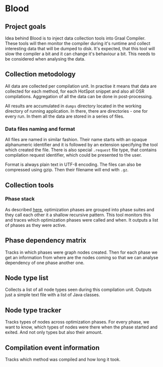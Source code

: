 # Blood

## Project goals

Idea behind Blood is to inject data collection tools into Graal Compiler. These tools will then monitor the compiler during it's runtime and collect interesting data that will be dumped to disk. It's expected, that this tool will slow the compiler a bit and it can change it's behaviour a bit. This needs to be considered when analysing the data.

## Collection metodology

All data are collected per compilation unit. In practise it means that data are collected for each method, for each HotSpot snippet and also all OSR compilations. Aggregation of all the data can be done in post-processing.

All results are accumulated in `dumps` directory located in the working directory of running application. In there, there are directories - one for every run. In them all the data are stored in a series of files.

### Data files naming and format

All files are named in similar fashion. Their name starts with an opaque alphanumeric identifier and it is followed by an extension specifying the tool which created the file. There is also special `.request` file type, that contains compilation request identifier, which could be presented to the user.

Format is always plain text in UTF-8 encoding. The files can also be compressed using gzip. Then their filename will end with `.gz`.

## Collection tools

### Phase stack

As described [here](graal_internals.md), optimization phases are grouped into phase suites and they call each other it a shallow recursive pattern. This tool monitors this and traces which optimization phases were called and when. It outputs a list of phases as they were active.

## Phase dependency matrix

Tracks in which phases were graph nodes created. Then for each phase we get an information from where are the nodes coming so that we can analyse dependency of one phase another one.

## Node type list

Collects a list of all node types seen during this compilation unit. Outputs just a simple text file with a list of Java classes.

## Node type tracker

Tracks types of nodes across optimization phases. For every phase, we want to know, which types of nodes were there when the phase started and exited. And not only types but also their amount.

## Compilation event information

Tracks which method was compiled and how long it took.
